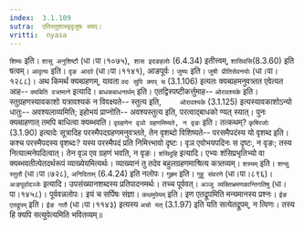 ```yaml
---
index:  3.1.109
sutra:  एतिस्तुशास्वृदृजुषः क्यप्।
vritti:  nyasa
---
```


`शिष्यः` इति। `शासु अनुशिष्टौ` (धा।पा।१०७५),` शास इदङहलोः` (6.4.34) इतीत्त्वम्, `शासिवसि`(8.3.60) इति षत्वम्। `आदृत्यः` इति। `दृङ आदरे` (धा।पा।११४१), आङपूर्वः। `जुष्यः` इति। `जुषी प्रीतिसेवनयोः` (धा।पा।१२८८)। अथ किमर्थं क्यब्ग्रहणम्, यावता `वदः सुपि क्यप् च` (3.1.106) इत्यतः क्यब्ग्रहमनुवत्र्तत एवेत्यत आह-- `क्यबिति वत्र्तमाने` इत्यादि। `बाधकबाधनार्थम्` इति। एतद्विस्पष्टीकर्त्तुमाह-- `ओरावश्यके` इति। स्तुग्रहणस्यावकाशो यत्रावश्यकं न विवक्ष्यते-- स्तुत्य इति, `	ओरावश्यके` (3.1.125) इत्यस्यावकाशोऽन्यो धातुः-- अवश्यलाव्यमिति; इहोभयं प्राप्नोति-- अवश्यस्तुत्य इति, परत्वाद्बाधको ण्यत् स्यात्। पुनः क्यब्ग्रहणात् तमपि बाधित्वा क्यब्भवति। `वृग्रहणेन वृञो ग्रहणमिष्यते, न वृङः` इति। तत्कथम्? `कृषिरजोः` (3.1.90) इत्यादेः सूत्रादिह परस्मैपदग्रहणमनुवत्र्तते, तेन वृशब्दो विशिष्यते-- परसमैपदंस्य यो वृशब्द इति। कश्च परस्मैपदस्य वृशब्दः? यस्य परस्मैपदं प्रति निमित्त्भावो दृष्टः। वृञ एवोभयपदिनः स दृष्टः, न वृङः; तस्य नित्यात्मनेपदित्वात्। तेन वृञ एव ग्रहणं भवति, न वृङः।
`शंसिदुहि` इत्यादि। एभ्यः शंसिप्रभृतिभ्यो वा क्यब्भवतीत्येतदर्थरूपं व्याख्येयमित्यर्थः। व्याख्यानं तु तदेव बहुलग्रहणमाश्रित्य कत्र्तव्यम्। `शस्यम्` इति। `शन्सु स्तुतौ` (धा।पा।७२८), `अनिदिताम्` (6.4.24) इति नलोपः। `गुह्रम` इति। `गुहू संवरणे` (धा।पा।८९६)।
`अःङपूर्वादञ्जेः` इत्यादि। उपसंख्यानशब्दस्य प्रतिपादनमर्थः। तच्च पूर्ववत्। `अञ्जू व्यक्तिभ्रमणकान्तिगतिषु` (धा।पा।१४५८)। पूर्ववन्नलोपः। इयं च सर्पिषः संज्ञा।
`कथमुपेयम्` इति। इण एतद्रूपमिति मन्यमानस्य प्रश्नः। `ईङ एतद्रूपम्` इति। `ईङ गतौ` (धा।पा।११४३) इत्यस्य `अचो यत्` (3.1.97) इति यति सत्येतद्रूपम्, न त्विणः। तस्य हि क्यपि सत्युपेत्यमिति भवितव्यम्॥
